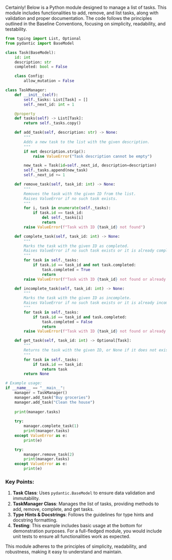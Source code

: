 Certainly! Below is a Python module designed to manage a list of tasks. This module includes functionalities to add, remove, and list tasks, along with validation and proper documentation. The code follows the principles outlined in the Baseline Conventions, focusing on simplicity, readability, and testability.

```python
from typing import List, Optional
from pydantic import BaseModel

class Task(BaseModel):
    id: int
    description: str
    completed: bool = False

    class Config:
        allow_mutation = False

class TaskManager:
    def __init__(self):
        self._tasks: List[Task] = []
        self._next_id: int = 1

    @property
    def tasks(self) -> List[Task]:
        return self._tasks.copy()

    def add_task(self, description: str) -> None:
        """
        Adds a new task to the list with the given description.
        """
        if not description.strip():
            raise ValueError("Task description cannot be empty")

        new_task = Task(id=self._next_id, description=description)
        self._tasks.append(new_task)
        self._next_id += 1

    def remove_task(self, task_id: int) -> None:
        """
        Removes the task with the given ID from the list.
        Raises ValueError if no such task exists.
        """
        for i, task in enumerate(self._tasks):
            if task.id == task_id:
                del self._tasks[i]
                return
        raise ValueError(f"Task with ID {task_id} not found")

    def complete_task(self, task_id: int) -> None:
        """
        Marks the task with the given ID as completed.
        Raises ValueError if no such task exists or it is already completed.
        """
        for task in self._tasks:
            if task.id == task_id and not task.completed:
                task.completed = True
                return
        raise ValueError(f"Task with ID {task_id} not found or already completed")

    def incomplete_task(self, task_id: int) -> None:
        """
        Marks the task with the given ID as incomplete.
        Raises ValueError if no such task exists or it is already incomplete.
        """
        for task in self._tasks:
            if task.id == task_id and task.completed:
                task.completed = False
                return
        raise ValueError(f"Task with ID {task_id} not found or already incomplete")

    def get_task(self, task_id: int) -> Optional[Task]:
        """
        Returns the task with the given ID, or None if it does not exist.
        """
        for task in self._tasks:
            if task.id == task_id:
                return task
        return None

# Example usage:
if __name__ == "__main__":
    manager = TaskManager()
    manager.add_task("Buy groceries")
    manager.add_task("Clean the house")
    
    print(manager.tasks)
    
    try:
        manager.complete_task(1)
        print(manager.tasks)
    except ValueError as e:
        print(e)

    try:
        manager.remove_task(2)
        print(manager.tasks)
    except ValueError as e:
        print(e)
```

### Key Points:

1. **Task Class**: Uses `pydantic.BaseModel` to ensure data validation and immutability.
2. **TaskManager Class**: Manages the list of tasks, providing methods to add, remove, complete, and get tasks.
3. **Type Hints & Docstrings**: Follows the guidelines for type hints and docstring formatting.
4. **Testing**: This example includes basic usage at the bottom for demonstration purposes. For a full-fledged module, you would include unit tests to ensure all functionalities work as expected.

This module adheres to the principles of simplicity, readability, and robustness, making it easy to understand and maintain.